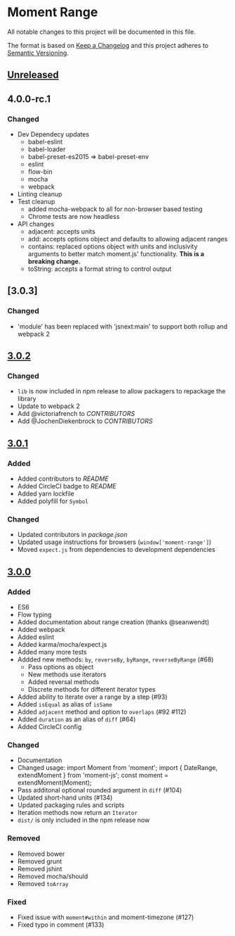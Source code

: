 # Moment Range

All notable changes to this project will be documented in this file.

The format is based on [Keep a Changelog](http://keepachangelog.com/)
and this project adheres to [Semantic Versioning](http://semver.org/).

## [Unreleased]

## 4.0.0-rc.1
### Changed

* Dev Dependecy updates
  * babel-eslint
  * babel-loader
  * babel-preset-es2015 => babel-preset-env
  * eslint
  * flow-bin
  * mocha
  * webpack
* Linting cleanup
* Test cleanup
  * added mocha-webpack to all for non-browser based testing
  * Chrome tests are now headless
* API changes
  * adjacent: accepts units
  * add: accepts options object and defaults to allowing adjacent ranges
  * contains: replaced options object with units and inclusivity arguments to better match moment.js' functionality. **This is a breaking change.**
  * toString: accepts a format string to control output

## [3.0.3]
### Changed

* 'module' has been replaced with 'jsnext:main' to support both rollup and webpack 2

## [3.0.2]
### Changed

* `lib` is now included in npm release to allow packagers to repackage the library
* Update to webpack 2
* Add @victoriafrench to *CONTRIBUTORS*
* Add @JochenDiekenbrock to *CONTRIBUTORS*

## [3.0.1]
### Added

* Added contributors to *README*
* Added CircleCI badge to *README*
* Added yarn lockfile
* Added polyfill for `Symbol`

### Changed

* Updated contributors in *package.json*
* Updated usage instructions for browsers (`window['moment-range']`)
* Moved `expect.js` from dependencies to development dependencies


## [3.0.0]
### Added

* ES6
* Flow typing
* Added documentation about range creation (thanks @seanwendt)
* Added webpack
* Added eslint
* Added karma/mocha/expect.js
* Added many more tests
* Addded new methods: `by`, `reverseBy`, `byRange`, `reverseByRange` (#68)
    - Pass options as object
    - New methods use iterators
    - Added reversal methods
    - Discrete methods for different iterator types
* Added ability to iterate over a range by a step (#93)
* Added `isEqual` as alias of `isSame`
* Added `adjacent` method and option to `overlaps` (#92 #112)
* Added `duration` as an alias of `diff` (#64)
* Added CircleCI config

### Changed

* Documentation
* Changed usage:
    import Moment from 'moment';
    import { DateRange, extendMoment } from 'moment-js';
    const moment = extendMoment(Moment);
* Pass additonal optional rounded argument in `diff` (#104)
* Updated short-hand units (#134)
* Updated packaging rules and scripts
* Iteration methods now return an `Iterator`
* `dist/` is only included in the npm release now

### Removed

* Removed bower
* Removed grunt
* Removed jshint
* Removed mocha/should
* Removed `toArray`

### Fixed

* Fixed issue with `moment#within` and moment-timezone (#127)
* Fixed typo in comment (#133)

[Unreleased]: https://github.com/gf3/moment-range/compare/v3.0.3...HEAD
[3.0.2]: https://github.com/gf3/moment-range/compare/v3.0.2...v3.0.3
[3.0.2]: https://github.com/gf3/moment-range/compare/v3.0.1...v3.0.2
[3.0.1]: https://github.com/gf3/moment-range/compare/v3.0.0...v3.0.1
[3.0.0]: https://github.com/gf3/moment-range/compare/v1.0.5...v3.0.1
